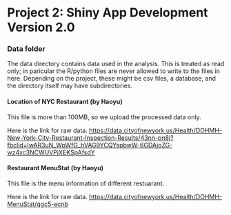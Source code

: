 # Project 2: Shiny App Development Version 2.0

### Data folder

The data directory contains data used in the analysis. This is treated as read only; in paricular the R/python files are never allowed to write to the files in here. Depending on the project, these might be csv files, a database, and the directory itself may have subdirectories.

#### Location of NYC Restaurant (by Haoyu) 

This file is more than 100MB, so we upload the processed data only.

Here is the link for raw data. https://data.cityofnewyork.us/Health/DOHMH-New-York-City-Restaurant-Inspection-Results/43nn-pn8j?fbclid=IwAR3uN_WpWfG_hVAG9YCQYspbwW-6GDAjoZG-wz4xc3NCWUVPjXEKSpAfsdY

#### Restaurant MenuStat (by Haoyu)
This file is the menu information of different restuarant.

Here is the link for raw data.
https://data.cityofnewyork.us/Health/DOHMH-MenuStat/qgc5-ecnb

